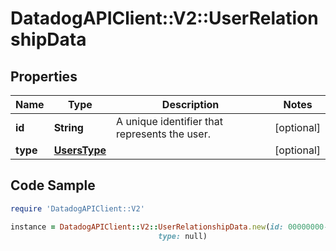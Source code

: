 # DatadogAPIClient::V2::UserRelationshipData

## Properties

Name | Type | Description | Notes
------------ | ------------- | ------------- | -------------
**id** | **String** | A unique identifier that represents the user. | [optional] 
**type** | [**UsersType**](UsersType.md) |  | [optional] 

## Code Sample

```ruby
require 'DatadogAPIClient::V2'

instance = DatadogAPIClient::V2::UserRelationshipData.new(id: 00000000-0000-0000-0000-000000000000,
                                 type: null)
```


